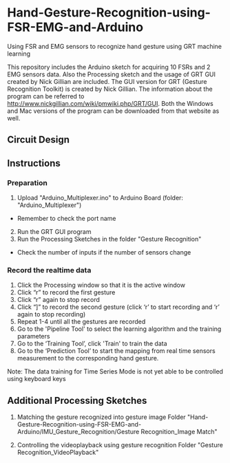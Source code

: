 # Hand-Gesture-Recognition-using-FSR-EMG-and-Arduino
Using FSR and EMG sensors to recognize hand gesture using GRT machine learning

This repository includes the Arduino sketch for acquiring 10 FSRs and 2 EMG sensors data. Also the Processing sketch and the usage of GRT GUI created by Nick Gillian are included. The GUI version for GRT (Gesture Recognition Toolkit) is created by Nick Gillian. The information about the program can be referred to http://www.nickgillian.com/wiki/pmwiki.php/GRT/GUI. Both the Windows and Mac versions of the program can be downloaded from that website as well.

## Circuit Design

## Instructions
### Preparation
1. Upload "Arduino_Multiplexer.ino" to Arduino Board (folder: "Arduino_Multiplexer")
- Remember to check the port name
2. Run the GRT GUI program
2. Run the Processing Sketches in the folder "Gesture Recognition"
- Check the number of inputs if the number of sensors change

### Record the realtime data
1. Click the Processing window so that it is the active window
2. Click “r” to record the first gesture
3. Click “r” again to stop record
4. Click “]” to record the second gesture (click ‘r’ to start recording and ‘r’ again to stop recording)
5. Repeat 1-4 until all the gestures are recorded
6. Go to the 'Pipeline Tool' to select the learning algorithm and the training parameters
6. Go to the ‘Training Tool’, click 'Train' to train the data
7. Go to the ‘Prediction Tool’ to start the mapping from real time sensors measurement to the corresponding hand gesture.

Note: The data training for Time Series Mode is not yet able to be controlled using keyboard keys
## Additional Processing Sketches
1. Matching the gesture recognized into gesture image
Folder "Hand-Gesture-Recognition-using-FSR-EMG-and-Arduino/IMU_Gesture_Recognition/Gesture Recognition_Image Match"

2. Controlling the videoplayback using gesture recognition
Folder "Gesture Recognition_VideoPlayback"
